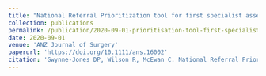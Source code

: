 ```yaml
---
title: "National Referral Prioritization tool for first specialist assessment: results of a pilot study in orthopaedic surgery"
collection: publications
permalink: /publication/2020-09-01-prioritisation-tool-first-specialist-appointment
date: 2020-09-01
venue: 'ANZ Journal of Surgery'
paperurl: 'https://doi.org/10.1111/ans.16002'
citation: 'Gwynne-Jones DP, Wilson R, McEwan C. National Referral Prioritization tool for first specialist assessment: results of a pilot study in orthopaedic surgery. ANZ Journal of Surgery 2020;90(9):1738-1742.'
---
```

